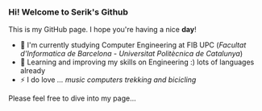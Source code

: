 ### Hi! Welcome to Serik's Github 

This is my GitHub page. I hope you're having a nice **day**!

- 🔭 I'm currently studying Computer Engineering at FIB UPC (*Facultat d'Informatica de Barcelona* - *Universitat Politècnica de Catalunya*)
- 🌱 Learning and improving my skills on Engineering :) lots of languages already
- ⚡ I do love *...* 
  *music*
  *computers*
  *trekking and bicicling*

Please feel free to dive into my page...




<!--
**Serikpg/Serikpg** is a ✨ _special_ ✨ repository because its `README.md` (this file) appears on your GitHub profile.

Here are some ideas to get you started:

- 🔭 I’m currently working on ...
- 🌱 I’m currently learning ...
- 👯 I’m looking to collaborate on ...
- 🤔 I’m looking for help with ...
- 💬 Ask me about ...
- 📫 How to reach me: ...
- 😄 Pronouns: ...
- ⚡ Fun fact: ...
-->
